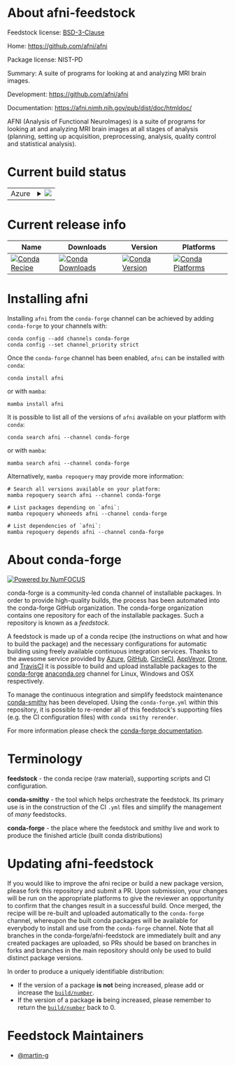 About afni-feedstock
====================

Feedstock license: [BSD-3-Clause](https://github.com/conda-forge/afni-feedstock/blob/main/LICENSE.txt)

Home: https://github.com/afni/afni

Package license: NIST-PD

Summary: A suite of programs for looking at and analyzing MRI brain images.

Development: https://github.com/afni/afni

Documentation: https://afni.nimh.nih.gov/pub/dist/doc/htmldoc/

AFNI (Analysis of Functional NeuroImages) is a suite of programs for looking at and analyzing MRI brain images at all stages of analysis (planning, setting up acquisition, preprocessing, analysis, quality control and statistical analysis).

Current build status
====================


<table>
    
  <tr>
    <td>Azure</td>
    <td>
      <details>
        <summary>
          <a href="https://dev.azure.com/conda-forge/feedstock-builds/_build/latest?definitionId=25083&branchName=main">
            <img src="https://dev.azure.com/conda-forge/feedstock-builds/_apis/build/status/afni-feedstock?branchName=main">
          </a>
        </summary>
        <table>
          <thead><tr><th>Variant</th><th>Status</th></tr></thead>
          <tbody><tr>
              <td>linux_64_python3.10.____cpython</td>
              <td>
                <a href="https://dev.azure.com/conda-forge/feedstock-builds/_build/latest?definitionId=25083&branchName=main">
                  <img src="https://dev.azure.com/conda-forge/feedstock-builds/_apis/build/status/afni-feedstock?branchName=main&jobName=linux&configuration=linux%20linux_64_python3.10.____cpython" alt="variant">
                </a>
              </td>
            </tr><tr>
              <td>linux_64_python3.11.____cpython</td>
              <td>
                <a href="https://dev.azure.com/conda-forge/feedstock-builds/_build/latest?definitionId=25083&branchName=main">
                  <img src="https://dev.azure.com/conda-forge/feedstock-builds/_apis/build/status/afni-feedstock?branchName=main&jobName=linux&configuration=linux%20linux_64_python3.11.____cpython" alt="variant">
                </a>
              </td>
            </tr><tr>
              <td>linux_64_python3.12.____cpython</td>
              <td>
                <a href="https://dev.azure.com/conda-forge/feedstock-builds/_build/latest?definitionId=25083&branchName=main">
                  <img src="https://dev.azure.com/conda-forge/feedstock-builds/_apis/build/status/afni-feedstock?branchName=main&jobName=linux&configuration=linux%20linux_64_python3.12.____cpython" alt="variant">
                </a>
              </td>
            </tr><tr>
              <td>linux_64_python3.9.____cpython</td>
              <td>
                <a href="https://dev.azure.com/conda-forge/feedstock-builds/_build/latest?definitionId=25083&branchName=main">
                  <img src="https://dev.azure.com/conda-forge/feedstock-builds/_apis/build/status/afni-feedstock?branchName=main&jobName=linux&configuration=linux%20linux_64_python3.9.____cpython" alt="variant">
                </a>
              </td>
            </tr><tr>
              <td>linux_64_numpy2python3.13.____cp313</td>
              <td>
                <a href="https://dev.azure.com/conda-forge/feedstock-builds/_build/latest?definitionId=25083&branchName=main">
                  <img src="https://dev.azure.com/conda-forge/feedstock-builds/_apis/build/status/afni-feedstock?branchName=main&jobName=linux&configuration=linux%20linux_64_numpy2python3.13.____cp313" alt="variant">
                </a>
              </td>
            </tr>
          </tbody>
        </table>
      </details>
    </td>
  </tr>
</table>

Current release info
====================

| Name | Downloads | Version | Platforms |
| --- | --- | --- | --- |
| [![Conda Recipe](https://img.shields.io/badge/recipe-afni-green.svg)](https://anaconda.org/conda-forge/afni) | [![Conda Downloads](https://img.shields.io/conda/dn/conda-forge/afni.svg)](https://anaconda.org/conda-forge/afni) | [![Conda Version](https://img.shields.io/conda/vn/conda-forge/afni.svg)](https://anaconda.org/conda-forge/afni) | [![Conda Platforms](https://img.shields.io/conda/pn/conda-forge/afni.svg)](https://anaconda.org/conda-forge/afni) |

Installing afni
===============

Installing `afni` from the `conda-forge` channel can be achieved by adding `conda-forge` to your channels with:

```
conda config --add channels conda-forge
conda config --set channel_priority strict
```

Once the `conda-forge` channel has been enabled, `afni` can be installed with `conda`:

```
conda install afni
```

or with `mamba`:

```
mamba install afni
```

It is possible to list all of the versions of `afni` available on your platform with `conda`:

```
conda search afni --channel conda-forge
```

or with `mamba`:

```
mamba search afni --channel conda-forge
```

Alternatively, `mamba repoquery` may provide more information:

```
# Search all versions available on your platform:
mamba repoquery search afni --channel conda-forge

# List packages depending on `afni`:
mamba repoquery whoneeds afni --channel conda-forge

# List dependencies of `afni`:
mamba repoquery depends afni --channel conda-forge
```


About conda-forge
=================

[![Powered by
NumFOCUS](https://img.shields.io/badge/powered%20by-NumFOCUS-orange.svg?style=flat&colorA=E1523D&colorB=007D8A)](https://numfocus.org)

conda-forge is a community-led conda channel of installable packages.
In order to provide high-quality builds, the process has been automated into the
conda-forge GitHub organization. The conda-forge organization contains one repository
for each of the installable packages. Such a repository is known as a *feedstock*.

A feedstock is made up of a conda recipe (the instructions on what and how to build
the package) and the necessary configurations for automatic building using freely
available continuous integration services. Thanks to the awesome service provided by
[Azure](https://azure.microsoft.com/en-us/services/devops/), [GitHub](https://github.com/),
[CircleCI](https://circleci.com/), [AppVeyor](https://www.appveyor.com/),
[Drone](https://cloud.drone.io/welcome), and [TravisCI](https://travis-ci.com/)
it is possible to build and upload installable packages to the
[conda-forge](https://anaconda.org/conda-forge) [anaconda.org](https://anaconda.org/)
channel for Linux, Windows and OSX respectively.

To manage the continuous integration and simplify feedstock maintenance
[conda-smithy](https://github.com/conda-forge/conda-smithy) has been developed.
Using the ``conda-forge.yml`` within this repository, it is possible to re-render all of
this feedstock's supporting files (e.g. the CI configuration files) with ``conda smithy rerender``.

For more information please check the [conda-forge documentation](https://conda-forge.org/docs/).

Terminology
===========

**feedstock** - the conda recipe (raw material), supporting scripts and CI configuration.

**conda-smithy** - the tool which helps orchestrate the feedstock.
                   Its primary use is in the construction of the CI ``.yml`` files
                   and simplify the management of *many* feedstocks.

**conda-forge** - the place where the feedstock and smithy live and work to
                  produce the finished article (built conda distributions)


Updating afni-feedstock
=======================

If you would like to improve the afni recipe or build a new
package version, please fork this repository and submit a PR. Upon submission,
your changes will be run on the appropriate platforms to give the reviewer an
opportunity to confirm that the changes result in a successful build. Once
merged, the recipe will be re-built and uploaded automatically to the
`conda-forge` channel, whereupon the built conda packages will be available for
everybody to install and use from the `conda-forge` channel.
Note that all branches in the conda-forge/afni-feedstock are
immediately built and any created packages are uploaded, so PRs should be based
on branches in forks and branches in the main repository should only be used to
build distinct package versions.

In order to produce a uniquely identifiable distribution:
 * If the version of a package **is not** being increased, please add or increase
   the [``build/number``](https://docs.conda.io/projects/conda-build/en/latest/resources/define-metadata.html#build-number-and-string).
 * If the version of a package **is** being increased, please remember to return
   the [``build/number``](https://docs.conda.io/projects/conda-build/en/latest/resources/define-metadata.html#build-number-and-string)
   back to 0.

Feedstock Maintainers
=====================

* [@martin-g](https://github.com/martin-g/)

